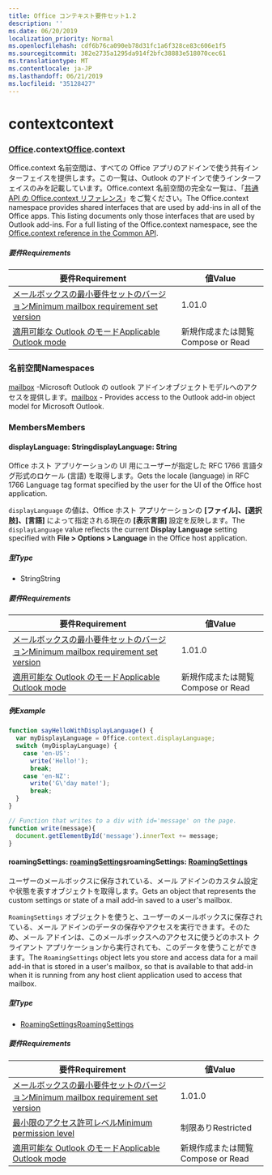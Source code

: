 ```yaml
---
title: Office コンテキスト要件セット1.2
description: ''
ms.date: 06/20/2019
localization_priority: Normal
ms.openlocfilehash: cdf6b76ca090eb78d31fc1a6f328ce83c606e1f5
ms.sourcegitcommit: 382e2735a1295da914f2bfc38883e518070cec61
ms.translationtype: MT
ms.contentlocale: ja-JP
ms.lasthandoff: 06/21/2019
ms.locfileid: "35128427"
---
```

# <a name="context"></a><span data-ttu-id="af626-102">context</span><span class="sxs-lookup"><span data-stu-id="af626-102">context</span></span>

### <a name="officeofficemdcontext"></a><span data-ttu-id="af626-103">[Office](Office.md).context</span><span class="sxs-lookup"><span data-stu-id="af626-103">[Office](Office.md).context</span></span>

<span data-ttu-id="af626-p101">Office.context 名前空間は、すべての Office アプリのアドインで使う共有インターフェイスを提供します。この一覧は、Outlook のアドインで使うインターフェイスのみを記載しています。Office.context 名前空間の完全な一覧は、「[共通 API の Office.context リファレンス](/javascript/api/office/office.context)」をご覧ください。</span><span class="sxs-lookup"><span data-stu-id="af626-p101">The Office.context namespace provides shared interfaces that are used by add-ins in all of the Office apps. This listing documents only those interfaces that are used by Outlook add-ins. For a full listing of the Office.context namespace, see the [Office.context reference in the Common API](/javascript/api/office/office.context).</span></span>


##### <a name="requirements"></a><span data-ttu-id="af626-106">要件</span><span class="sxs-lookup"><span data-stu-id="af626-106">Requirements</span></span>

|<span data-ttu-id="af626-107">要件</span><span class="sxs-lookup"><span data-stu-id="af626-107">Requirement</span></span>| <span data-ttu-id="af626-108">値</span><span class="sxs-lookup"><span data-stu-id="af626-108">Value</span></span>|
|---|---|
|[<span data-ttu-id="af626-109">メールボックスの最小要件セットのバージョン</span><span class="sxs-lookup"><span data-stu-id="af626-109">Minimum mailbox requirement set version</span></span>](/office/dev/add-ins/reference/requirement-sets/outlook-api-requirement-sets)| <span data-ttu-id="af626-110">1.0</span><span class="sxs-lookup"><span data-stu-id="af626-110">1.0</span></span>|
|[<span data-ttu-id="af626-111">適用可能な Outlook のモード</span><span class="sxs-lookup"><span data-stu-id="af626-111">Applicable Outlook mode</span></span>](/outlook/add-ins/#extension-points)| <span data-ttu-id="af626-112">新規作成または閲覧</span><span class="sxs-lookup"><span data-stu-id="af626-112">Compose or Read</span></span>|

### <a name="namespaces"></a><span data-ttu-id="af626-113">名前空間</span><span class="sxs-lookup"><span data-stu-id="af626-113">Namespaces</span></span>

<span data-ttu-id="af626-114">[mailbox](office.context.mailbox.md) -Microsoft Outlook の outlook アドインオブジェクトモデルへのアクセスを提供します。</span><span class="sxs-lookup"><span data-stu-id="af626-114">[mailbox](office.context.mailbox.md) - Provides access to the Outlook add-in object model for Microsoft Outlook.</span></span>

### <a name="members"></a><span data-ttu-id="af626-115">Members</span><span class="sxs-lookup"><span data-stu-id="af626-115">Members</span></span>

#### <a name="displaylanguage-string"></a><span data-ttu-id="af626-116">displayLanguage: String</span><span class="sxs-lookup"><span data-stu-id="af626-116">displayLanguage: String</span></span>

<span data-ttu-id="af626-117">Office ホスト アプリケーションの UI 用にユーザーが指定した RFC 1766 言語タグ形式のロケール (言語) を取得します。</span><span class="sxs-lookup"><span data-stu-id="af626-117">Gets the locale (language) in RFC 1766 Language tag format specified by the user for the UI of the Office host application.</span></span>

<span data-ttu-id="af626-118">`displayLanguage` の値は、Office ホスト アプリケーションの **[ファイル]、[選択肢]、[言語]** によって指定される現在の **[表示言語]** 設定を反映します。</span><span class="sxs-lookup"><span data-stu-id="af626-118">The `displayLanguage` value reflects the current **Display Language** setting specified with **File > Options > Language** in the Office host application.</span></span>

##### <a name="type"></a><span data-ttu-id="af626-119">型</span><span class="sxs-lookup"><span data-stu-id="af626-119">Type</span></span>

*   <span data-ttu-id="af626-120">String</span><span class="sxs-lookup"><span data-stu-id="af626-120">String</span></span>

##### <a name="requirements"></a><span data-ttu-id="af626-121">要件</span><span class="sxs-lookup"><span data-stu-id="af626-121">Requirements</span></span>

|<span data-ttu-id="af626-122">要件</span><span class="sxs-lookup"><span data-stu-id="af626-122">Requirement</span></span>| <span data-ttu-id="af626-123">値</span><span class="sxs-lookup"><span data-stu-id="af626-123">Value</span></span>|
|---|---|
|[<span data-ttu-id="af626-124">メールボックスの最小要件セットのバージョン</span><span class="sxs-lookup"><span data-stu-id="af626-124">Minimum mailbox requirement set version</span></span>](/office/dev/add-ins/reference/requirement-sets/outlook-api-requirement-sets)| <span data-ttu-id="af626-125">1.0</span><span class="sxs-lookup"><span data-stu-id="af626-125">1.0</span></span>|
|[<span data-ttu-id="af626-126">適用可能な Outlook のモード</span><span class="sxs-lookup"><span data-stu-id="af626-126">Applicable Outlook mode</span></span>](/outlook/add-ins/#extension-points)| <span data-ttu-id="af626-127">新規作成または閲覧</span><span class="sxs-lookup"><span data-stu-id="af626-127">Compose or Read</span></span>|

##### <a name="example"></a><span data-ttu-id="af626-128">例</span><span class="sxs-lookup"><span data-stu-id="af626-128">Example</span></span>

```javascript
function sayHelloWithDisplayLanguage() {
  var myDisplayLanguage = Office.context.displayLanguage;
  switch (myDisplayLanguage) {
    case 'en-US':
      write('Hello!');
      break;
    case 'en-NZ':
      write('G\'day mate!');
      break;
  }
}

// Function that writes to a div with id='message' on the page.
function write(message){
  document.getElementById('message').innerText += message;
}
```

#### <a name="roamingsettings-roamingsettingsjavascriptapioutlook12officeroamingsettings"></a><span data-ttu-id="af626-129">roamingSettings: [roamingSettings](/javascript/api/outlook_1_2/office.RoamingSettings)</span><span class="sxs-lookup"><span data-stu-id="af626-129">roamingSettings: [RoamingSettings](/javascript/api/outlook_1_2/office.RoamingSettings)</span></span>

<span data-ttu-id="af626-130">ユーザーのメールボックスに保存されている、メール アドインのカスタム設定や状態を表すオブジェクトを取得します。</span><span class="sxs-lookup"><span data-stu-id="af626-130">Gets an object that represents the custom settings or state of a mail add-in saved to a user's mailbox.</span></span>

<span data-ttu-id="af626-131">`RoamingSettings` オブジェクトを使うと、ユーザーのメールボックスに保存されている、メール アドインのデータの保存やアクセスを実行できます。そのため、メール アドインは、このメールボックスへのアクセスに使うどのホスト クライアント アプリケーションから実行されても、このデータを使うことができます。</span><span class="sxs-lookup"><span data-stu-id="af626-131">The `RoamingSettings` object lets you store and access data for a mail add-in that is stored in a user's mailbox, so that is available to that add-in when it is running from any host client application used to access that mailbox.</span></span>

##### <a name="type"></a><span data-ttu-id="af626-132">型</span><span class="sxs-lookup"><span data-stu-id="af626-132">Type</span></span>

*   [<span data-ttu-id="af626-133">RoamingSettings</span><span class="sxs-lookup"><span data-stu-id="af626-133">RoamingSettings</span></span>](/javascript/api/outlook_1_2/office.RoamingSettings)

##### <a name="requirements"></a><span data-ttu-id="af626-134">要件</span><span class="sxs-lookup"><span data-stu-id="af626-134">Requirements</span></span>

|<span data-ttu-id="af626-135">要件</span><span class="sxs-lookup"><span data-stu-id="af626-135">Requirement</span></span>| <span data-ttu-id="af626-136">値</span><span class="sxs-lookup"><span data-stu-id="af626-136">Value</span></span>|
|---|---|
|[<span data-ttu-id="af626-137">メールボックスの最小要件セットのバージョン</span><span class="sxs-lookup"><span data-stu-id="af626-137">Minimum mailbox requirement set version</span></span>](/office/dev/add-ins/reference/requirement-sets/outlook-api-requirement-sets)| <span data-ttu-id="af626-138">1.0</span><span class="sxs-lookup"><span data-stu-id="af626-138">1.0</span></span>|
|[<span data-ttu-id="af626-139">最小限のアクセス許可レベル</span><span class="sxs-lookup"><span data-stu-id="af626-139">Minimum permission level</span></span>](/outlook/add-ins/understanding-outlook-add-in-permissions)| <span data-ttu-id="af626-140">制限あり</span><span class="sxs-lookup"><span data-stu-id="af626-140">Restricted</span></span>|
|[<span data-ttu-id="af626-141">適用可能な Outlook のモード</span><span class="sxs-lookup"><span data-stu-id="af626-141">Applicable Outlook mode</span></span>](/outlook/add-ins/#extension-points)| <span data-ttu-id="af626-142">新規作成または閲覧</span><span class="sxs-lookup"><span data-stu-id="af626-142">Compose or Read</span></span>|
